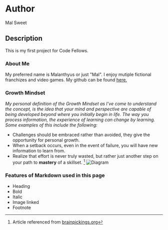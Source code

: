 # Author
Mal Sweet

## Description
This is my first project for Code Fellows.

### About Me
My preferred name is Malanthyus or just "Mal". I enjoy mutiple fictional franchizes and video games.
My github can be found [here.](https://github.com/rjsweet?tab=repositories)

### Growth Mindset
*My personal definition of the Growth Mindset as I've come to understand the concept, is the idea that your mind and perspective are capable of being developed beyond where you initially begin in life. The way you process information, the experience of learning can change by learning. Some examples of this include the following:* 
* Challenges should be embraced rather than avoided, they give the opportunity for personal growth. 
* When a setback occurs, even in the event of failure, you will have new information to learn from.
* Realize that effort is never truly wasted, but rather just another step on your path to **mastery** of a skillset. [^1]
![ Diagram ](https://i2.wp.com/www.brainpickings.org/wp-content/uploads/2012/04/taschen_informationgraphics10.jpg?zoom=1.5&w=680&ssl=1)

### Features of Markdown used in this page

* Heading
* Bold 
* Italic
* Image linked
* Footnote


[^1]: Article referenced from [brainpickings.org](https://www.brainpickings.org/2014/01/29/carol-dweck-mindset/)
